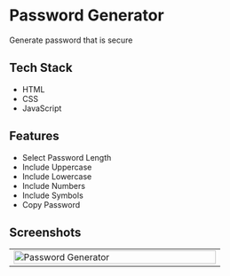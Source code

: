 
# Password Generator

Generate password that is secure 




## Tech Stack

- HTML
- CSS
- JavaScript




## Features

- Select Password Length
- Include Uppercase
- Include Lowercase
- Include Numbers
- Include Symbols
- Copy Password


## Screenshots

<table>
  <tr>
    <td width="50%">
     <img src="https://s9.gifyu.com/images/password.gif" width="100%" alt="Password Generator"/>
     </td>
  </tr>
</table>



